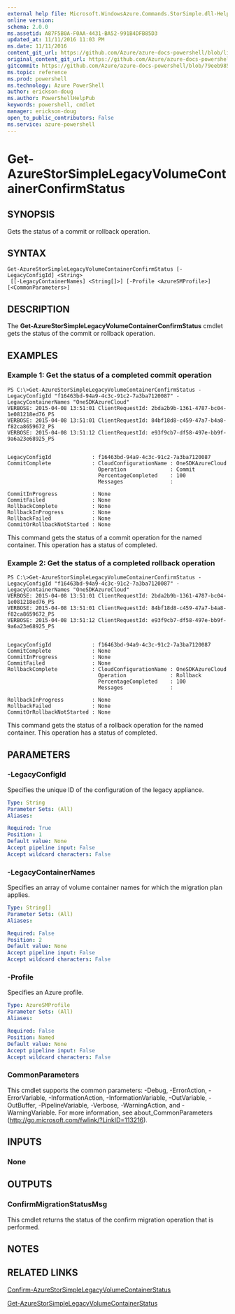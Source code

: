 ```yaml
---
external help file: Microsoft.WindowsAzure.Commands.StorSimple.dll-Help.xml
online version: 
schema: 2.0.0
ms.assetid: A87F5B0A-F0AA-4431-BA52-991B4DFB85D3
updated_at: 11/11/2016 11:03 PM
ms.date: 11/11/2016
content_git_url: https://github.com/Azure/azure-docs-powershell/blob/live/azureps-cmdlets-docs/ServiceManagement/Azure.StorSimple/v2.1.0/Get-AzureStorSimpleLegacyVolumeContainerConfirmStatus.md
original_content_git_url: https://github.com/Azure/azure-docs-powershell/blob/live/azureps-cmdlets-docs/ServiceManagement/Azure.StorSimple/v2.1.0/Get-AzureStorSimpleLegacyVolumeContainerConfirmStatus.md
gitcommit: https://github.com/Azure/azure-docs-powershell/blob/79eeb985ea480979357fb4695832a0c3d29a48bf/azureps-cmdlets-docs/ServiceManagement/Azure.StorSimple/v2.1.0/Get-AzureStorSimpleLegacyVolumeContainerConfirmStatus.md
ms.topic: reference
ms.prod: powershell
ms.technology: Azure PowerShell
author: erickson-doug
ms.author: PowerShellHelpPub
keywords: powershell, cmdlet
manager: erickson-doug
open_to_public_contributors: False
ms.service: azure-powershell
---
```


# Get-AzureStorSimpleLegacyVolumeContainerConfirmStatus

## SYNOPSIS
Gets the status of a commit or rollback operation.

## SYNTAX

```
Get-AzureStorSimpleLegacyVolumeContainerConfirmStatus [-LegacyConfigId] <String>
 [[-LegacyContainerNames] <String[]>] [-Profile <AzureSMProfile>] [<CommonParameters>]
```

## DESCRIPTION
The **Get-AzureStorSimpleLegacyVolumeContainerConfirmStatus** cmdlet gets the status of the commit or rollback operation.

## EXAMPLES

### Example 1: Get the status of a completed commit operation
```
PS C:\>Get-AzureStorSimpleLegacyVolumeContainerConfirmStatus -LegacyConfigId "f16463bd-94a9-4c3c-91c2-7a3ba7120087" -LegacyContainerNames "OneSDKAzureCloud"
VERBOSE: 2015-04-08 13:51:01 ClientRequestId: 2bda2b9b-1361-4787-bc04-1e081218ed76_PS
VERBOSE: 2015-04-08 13:51:01 ClientRequestId: 84bf18d8-c459-47a7-b4a8-f82ca8659672_PS
VERBOSE: 2015-04-08 13:51:12 ClientRequestId: e93f9cb7-df58-497e-bb9f-9a6a23e68925_PS


LegacyConfigId             : f16463bd-94a9-4c3c-91c2-7a3ba7120087
CommitComplete             : CloudConfigurationName : OneSDKAzureCloud
                             Operation              : Commit
                             PercentageCompleted    : 100
                             Messages               : 

CommitInProgress           : None
CommitFailed               : None
RollbackComplete           : None
RollbackInProgress         : None
RollbackFailed             : None
CommitOrRollbackNotStarted : None
```

This command gets the status of a commit operation for the named container.
This operation has a status of completed.

### Example 2: Get the status of a completed rollback operation
```
PS C:\>Get-AzureStorSimpleLegacyVolumeContainerConfirmStatus -LegacyConfigId "f16463bd-94a9-4c3c-91c2-7a3ba7120087" -LegacyContainerNames "OneSDKAzureCloud"
VERBOSE: 2015-04-08 13:51:01 ClientRequestId: 2bda2b9b-1361-4787-bc04-1e081218ed76_PS
VERBOSE: 2015-04-08 13:51:01 ClientRequestId: 84bf18d8-c459-47a7-b4a8-f82ca8659672_PS
VERBOSE: 2015-04-08 13:51:12 ClientRequestId: e93f9cb7-df58-497e-bb9f-9a6a23e68925_PS


LegacyConfigId             : f16463bd-94a9-4c3c-91c2-7a3ba7120087
CommitComplete             : None
CommitInProgress           : None
CommitFailed               : None
RollbackComplete           : CloudConfigurationName : OneSDKAzureCloud
                             Operation              : Rollback
                             PercentageCompleted    : 100
                             Messages               : 

RollbackInProgress         : None
RollbackFailed             : None
CommitOrRollbackNotStarted : None
```

This command gets the status of a rollback operation for the named container.
This operation has a status of completed.

## PARAMETERS

### -LegacyConfigId
Specifies the unique ID of the configuration of the legacy appliance.

```yaml
Type: String
Parameter Sets: (All)
Aliases: 

Required: True
Position: 1
Default value: None
Accept pipeline input: False
Accept wildcard characters: False
```

### -LegacyContainerNames
Specifies an array of volume container names for which the migration plan applies.

```yaml
Type: String[]
Parameter Sets: (All)
Aliases: 

Required: False
Position: 2
Default value: None
Accept pipeline input: False
Accept wildcard characters: False
```

### -Profile
Specifies an Azure profile.

```yaml
Type: AzureSMProfile
Parameter Sets: (All)
Aliases: 

Required: False
Position: Named
Default value: None
Accept pipeline input: False
Accept wildcard characters: False
```

### CommonParameters
This cmdlet supports the common parameters: -Debug, -ErrorAction, -ErrorVariable, -InformationAction, -InformationVariable, -OutVariable, -OutBuffer, -PipelineVariable, -Verbose, -WarningAction, and -WarningVariable. For more information, see about_CommonParameters (http://go.microsoft.com/fwlink/?LinkID=113216).

## INPUTS

### None

## OUTPUTS

### ConfirmMigrationStatusMsg
This cmdlet returns the status of the confirm migration operation that is performed.

## NOTES

## RELATED LINKS

[Confirm-AzureStorSimpleLegacyVolumeContainerStatus](xref:ServiceManagement/Azure.StorSimple/v2.1.0/Confirm-AzureStorSimpleLegacyVolumeContainerStatus.md)

[Get-AzureStorSimpleLegacyVolumeContainerStatus](xref:ServiceManagement/Azure.StorSimple/v2.1.0/Get-AzureStorSimpleLegacyVolumeContainerStatus.md)



